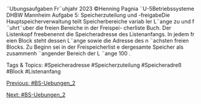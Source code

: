 ¨Ubungsaufgaben Fr¨uhjahr 2023 ©Henning Pagnia ¨U-5Betriebssysteme DHBW Mannheim
Aufgabe 5: Speicherzuteilung und -freigabeDie Hauptspeicherverwaltung teilt Speicherbereiche variab ler L¨ange zu und f ¨uhrt¨uber die freien Bereiche in der Freispei-
cherliste Buch. Der Listenkopf freebenennt die Speicheradresse des Listenanfangs. In jedem fr eien Block steht dessen
L¨ange sowie die Adresse des n ¨achsten freien Blocks. Zu Beginn sei in der Freispeicherlist e dergesamte Speicher als
zusammenh ¨angender Bereich der L ¨ange 100 .

   Tags & Topics:
   #Speicheradresse
   #Speicherzuteilung
   #Speicheradreß
   #Block
   #Listenanfang

[Previous: #BS-Uebungen_2](BS-Uebungen_2.md)

[Next: #BS-Uebungen_2](BS-Uebungen_2.md)